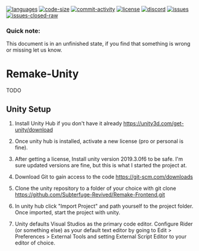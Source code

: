 [![languages](https://img.shields.io/github/languages/top/Subterfuge-Revived/Remake-Frontend)]()
[![code-size](https://img.shields.io/github/languages/code-size/Subterfuge-Revived/Remake-Frontend)]()
[![commit-activity](https://img.shields.io/github/commit-activity/y/Subterfuge-Revived/Remake-Frontend)](https://github.com/Subterfuge-Revived/Remake-Frontend/pulse/yearly)
[![license](https://img.shields.io/github/license/Subterfuge-Revived/Remake-Frontend)](LICENSE)
[![discord](https://img.shields.io/discord/617149385196961792)](https://discord.gg/GNk7Xw4)
[![issues](https://img.shields.io/github/issues/Subterfuge-Revived/Remake-Frontend)](https://github.com/Subterfuge-Revived/Remake-Backend/issues?q=is%3Aopen)
[![issues-closed-raw](https://img.shields.io/github/issues-closed/Subterfuge-Revived/Remake-Frontend)](https://github.com/Subterfuge-Revived/Remake-Frontend/issues?q=is%3Aclosed+)
### Quick note:

This document is in an unfinished state, if you find that something is wrong or missing let us know.

# Remake-Unity
TODO

## Unity Setup

1. Install Unity Hub if you don't have it already
https://unity3d.com/get-unity/download

2. Once unity hub is installed, activate a new license (pro or personal is fine).

3. After getting a license, Install unity version 2019.3.0f6 to be safe. I'm sure updated versions are fine, but this is what I started the project at.

4. Download Git to gain access to the code
        https://git-scm.com/downloads

5. Clone the unity repository to a folder of your choice with git clone https://github.com/Subterfuge-Revived/Remake-Frontend.git

6. In unity hub click "Import Project" and path yourself to the project folder. Once imported, start the project with unity.

7. Unity defaults Visual Studios as the primary code editor. Configure Rider (or something else) as your default text editor by going to Edit > Preferences > External Tools and setting External Script Editor to your editor of choice.

